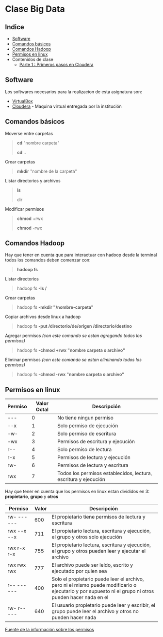 # Clase Big Data

## Indice

* [Software](#Software)
* [Comandos básicos](#Comandos-basicos)
* [Comandos Hadoop](#Comandos-Hadoop)
* [Permisos en linux](#Permisos-en-linux)
* Contenidos de clase
    * [Parte 1 : Primeros pasos en Cloudera](https://github.com/Pelu-k/clase-big-data/tree/main/Parte%201)

## Software

Los softwares necesarios para la realizacion de esta asignatura son:

* [VirtualBox](https://www.virtualbox.org/wiki/Downloads)
* [Cloudera](https://drive.google.com/drive/u/1/folders/12MVmy7d8DTFxiJ_tgtHshFEuZmq8SPbe) - Maquina virtual entregada por la institución

## Comandos básicos

Moverse entre carpetas

> **cd** "nombre carpeta" 
>
> **cd** ..

Crear carpetas

> **mkdir** "nombre de la carpeta"

Listar directorios y archivos

> **ls**
>
> dir

Modificar permisos

> **chmod** +rwx
>
> **chmod** -rwx

## Comandos Hadoop

Hay que tener en cuenta que para interactuar con hadoop desde la terminal todos los comandos deben comenzar con:

> **hadoop fs**

Listar directorios

> hadoop fs **-ls /**

Crear carpetas

> hadoop fs **-mkdir "/nombre-carpeta"**

Copiar archivos desde linux a hadoop

> hadoop fs **-put /directorio/de/origen /directorio/destino**

Agregar permisos *(con este comando se estan agregando todos los permisos)*

> hadoop fs **-chmod +rwx "nombre carpeta o archivo"**

Eliminar permisos *(con este comando se estan eliminando todos los permisos)*

> hadoop fs **-chmod -rwx "nombre carpeta o archivo"**

## Permisos en linux

<table>
    <thead>
        <tr>
            <th>Permiso</th>
            <th>Valor Octal</th>
            <th>Descripción</th>
        </tr>
    </thead>
    <tbody>
        <tr>
            <td>---</td>
            <td>0</td>
            <td>No tiene ningun permiso</td>
        </tr>
        <tr>
            <td>--x</td>
            <td>1</td>
            <td>Solo permiso de ejecución</td>
        </tr>
        <tr>
            <td>-w-</td>
            <td>2</td>
            <td>Solo permiso de escritura</td>
        </tr>
        <tr>
            <td>-wx</td>
            <td>3</td>
            <td>Permisos de escritura y ejecución</td>
        </tr>
        <tr>
            <td>r--</td>
            <td>4</td>
            <td>Solo permiso de lectura</td>
        </tr>
        <tr>
            <td>r-x</td>
            <td>5</td>
            <td>Permisos de lectura y ejecución</td>
        </tr>
        <tr>
            <td>rw-</td>
            <td>6</td>
            <td>Permisos de lectura y escritura</td>
        </tr>
        <tr>
            <td>rwx</td>
            <td>7</td>
            <td>Todos los permisos establecidos, lectura, escritura y ejecución</td>
        </tr>
    </tbody>
</table>

Hay que tener en cuenta que los permisos en linux estan divididos en 3: **propietario**, **grupo** y **otros**

<table>
    <thead>
        <tr>
            <th>Permiso</th>
            <th>Valor</th>
            <th>Descripción</th>
        </tr>
    </thead>
    <tbody>
        <tr>
            <td>rw- --- ---</td>
            <td>600</td>
            <td>El propietario tiene permisos de lectura y escritura</td>
        </tr>
        <tr>
            <td>rwx --x --x</td>
            <td>711</td>
            <td>El propietario lectura, escritura y ejecución, el grupo y otros solo ejecución</td>
        </tr>
        <tr>
            <td>rwx r-x r-x</td>
            <td>755</td>
            <td>El propietario lectura, escritura y ejecución, el grupo y otros pueden leer y ejecutar el archivo</td>
        </tr>
        <tr>
            <td>rwx rwx rwx</td>
            <td>777</td>
            <td>El archivo puede ser leído, escrito y ejecutado por quien sea</td>
        </tr>
        <tr>
            <td>r-- --- ---</td>
            <td>400</td>
            <td>Solo el propietario puede leer el archivo, pero ni el mismo puede modificarlo o ejecutarlo y por supuesto ni el grupo ni otros pueden hacer nada en el</td>
        </tr>
        <tr>
            <td>rw- r-- ---</td>
            <td>640</td>
            <td>El usuario propietario puede leer y escribir, el grupo puede leer el archivo y otros no pueden hacer nada</td>
        </tr>
    </tbody>
</table>

[Fuente de la información sobre los permisos](https://blog.desdelinux.net/permisos-y-derechos-en-linux/)